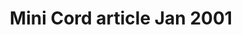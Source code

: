 ---
    title: Mini Cord article Jan 2001
    slug: Mini-Cord-article-Jan-2001
    description:
    code: Mini-Cord-article-Jan-2001
    image: https://cmdiy-archive.s3.us-east-1.amazonaws.com/adverts/images/Mini+Cord+article+Jan+2001.jpeg
    download: https://cmdiy-archive.s3.us-east-1.amazonaws.com/adverts/documents/Mini+Cord+article+Jan+2001.pdf
---
